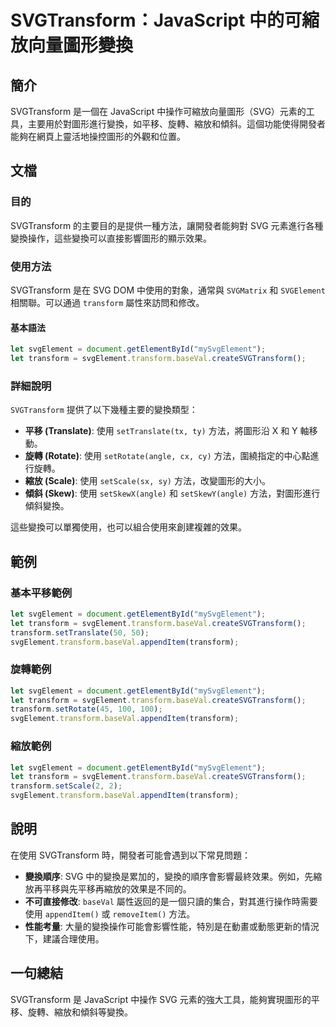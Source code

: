 <!--
Meta Description: # SVGTransform：JavaScript 中的可縮放向量圖形變換 ## 簡介 SVGTransform 是一個在 JavaScript 中操作可縮放向量圖形（SVG）元素的工具，主要用於對圖形進行變換，如平移、旋轉、縮放和傾斜。這個功能使得開發者能夠在網頁上靈活地操控圖形的外觀和位置。 #...
Meta Keywords: transform, svgelement, let, baseval, svgtransform
-->

# SVGTransform：JavaScript 中的可縮放向量圖形變換

## 簡介
SVGTransform 是一個在 JavaScript 中操作可縮放向量圖形（SVG）元素的工具，主要用於對圖形進行變換，如平移、旋轉、縮放和傾斜。這個功能使得開發者能夠在網頁上靈活地操控圖形的外觀和位置。

## 文檔
### 目的
SVGTransform 的主要目的是提供一種方法，讓開發者能夠對 SVG 元素進行各種變換操作，這些變換可以直接影響圖形的顯示效果。

### 使用方法
SVGTransform 是在 SVG DOM 中使用的對象，通常與 `SVGMatrix` 和 `SVGElement` 相關聯。可以通過 `transform` 屬性來訪問和修改。

#### 基本語法
```javascript
let svgElement = document.getElementById("mySvgElement");
let transform = svgElement.transform.baseVal.createSVGTransform();
```

### 詳細說明
`SVGTransform` 提供了以下幾種主要的變換類型：

- **平移 (Translate)**: 使用 `setTranslate(tx, ty)` 方法，將圖形沿 X 和 Y 軸移動。
- **旋轉 (Rotate)**: 使用 `setRotate(angle, cx, cy)` 方法，圍繞指定的中心點進行旋轉。
- **縮放 (Scale)**: 使用 `setScale(sx, sy)` 方法，改變圖形的大小。
- **傾斜 (Skew)**: 使用 `setSkewX(angle)` 和 `setSkewY(angle)` 方法，對圖形進行傾斜變換。

這些變換可以單獨使用，也可以組合使用來創建複雜的效果。

## 範例
### 基本平移範例
```javascript
let svgElement = document.getElementById("mySvgElement");
let transform = svgElement.transform.baseVal.createSVGTransform();
transform.setTranslate(50, 50);
svgElement.transform.baseVal.appendItem(transform);
```

### 旋轉範例
```javascript
let svgElement = document.getElementById("mySvgElement");
let transform = svgElement.transform.baseVal.createSVGTransform();
transform.setRotate(45, 100, 100);
svgElement.transform.baseVal.appendItem(transform);
```

### 縮放範例
```javascript
let svgElement = document.getElementById("mySvgElement");
let transform = svgElement.transform.baseVal.createSVGTransform();
transform.setScale(2, 2);
svgElement.transform.baseVal.appendItem(transform);
```

## 說明
在使用 SVGTransform 時，開發者可能會遇到以下常見問題：

- **變換順序**: SVG 中的變換是累加的，變換的順序會影響最終效果。例如，先縮放再平移與先平移再縮放的效果是不同的。
- **不可直接修改**: `baseVal` 屬性返回的是一個只讀的集合，對其進行操作時需要使用 `appendItem()` 或 `removeItem()` 方法。
- **性能考量**: 大量的變換操作可能會影響性能，特別是在動畫或動態更新的情況下，建議合理使用。

## 一句總結
SVGTransform 是 JavaScript 中操作 SVG 元素的強大工具，能夠實現圖形的平移、旋轉、縮放和傾斜等變換。